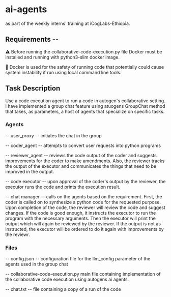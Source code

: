 # ai-agents

as part of the weekly interns' training at iCogLabs-Ethiopia.
## Requirements --
⚠️  Before running the collaborative-code-execution.py file Docker must be installed and running with python3-slim docker image.

📒  Docker is used for the safety of running code that potentially could cause system instability if run using local command line tools.
## Task Description

Use a code execution agent to run a code in autogen's collaborative setting. I have implemented a group chat feature using atuogens GroupChat method that takes, as parameters, a host of agents that specialize on specific tasks.
### Agents
  -- user_proxy -- initiates the chat in the group

  -- coder_agent -- attempts to convert user requests into python programs

  -- reviewer_agent -- reviews the code output of the coder and suggests improvements for the coder to make amendments. Also, the reviewer tracks the output of the executor and communicates the things that need to be improved in the output.

  -- code executor -- upon approval of the coder's output by the reviewer, the executor runs the code and prints the execution result.

-- chat manager -- calls on the agents based on the requirement. First, the coder is called on to synthesize a python code for the requested purpose. Upon completion of the code, the reviewer will review the code and suggest changes. If the code is good enough, it instructs the executor to run the program with the necessary arguments. Then the executor will print the output which will again be reviewed by the reviewer. If the output is not as instructed, the executor will be ordered to do it again with improvements by the reviewr.
### Files

  -- config.json -- configuration file for the llm_config parameter of the agents used in the group chat

  -- collaborative-code-execution.py main file containing implementation of the collaborative code execution using autogens ai agents.

-- chat.txt -- file containing a copy of a run of the code 
  

